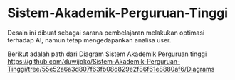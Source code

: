 # Sistem-Akademik-Perguruan-Tinggi
Desain ini dibuat sebagai sarana pembelajaran melakukan optimasi terhadap AI, namun tetap mengedapankan analisa user.

Berikut adalah path dari Diagram Sistem Akademik Perguruan tinggi
https://github.com/duwijoko/Sistem-Akademik-Perguruan-Tinggi/tree/55e52a6a3d807f63fb08d829e2f86f61e8880af6/Diagrams
